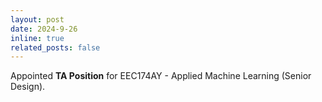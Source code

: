 ```yaml
---
layout: post
date: 2024-9-26
inline: true
related_posts: false
---
```


Appointed **TA Position** for EEC174AY - Applied Machine Learning (Senior Design).
